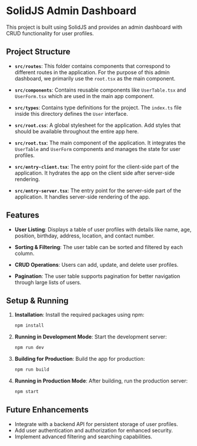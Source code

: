 # SolidJS Admin Dashboard

This project is built using SolidJS and provides an admin dashboard with CRUD functionality for user profiles.

## Project Structure

- **`src/routes`**: This folder contains components that correspond to different routes in the application. For the purpose of this admin dashboard, we primarily use the `root.tsx` as the main component.

- **`src/components`**: Contains reusable components like `UserTable.tsx` and `UserForm.tsx` which are used in the main app component.

- **`src/types`**: Contains type definitions for the project. The `index.ts` file inside this directory defines the `User` interface.

- **`src/root.css`**: A global stylesheet for the application. Add styles that should be available throughout the entire app here.

- **`src/root.tsx`**: The main component of the application. It integrates the `UserTable` and `UserForm` components and manages the state for user profiles.

- **`src/entry-client.tsx`**: The entry point for the client-side part of the application. It hydrates the app on the client side after server-side rendering.

- **`src/entry-server.tsx`**: The entry point for the server-side part of the application. It handles server-side rendering of the app.

## Features

- **User Listing**: Displays a table of user profiles with details like name, age, position, birthday, address, location, and contact number.

- **Sorting & Filtering**: The user table can be sorted and filtered by each column.

- **CRUD Operations**: Users can add, update, and delete user profiles.

- **Pagination**: The user table supports pagination for better navigation through large lists of users.

## Setup & Running

1. **Installation**: Install the required packages using npm:

   ```bash
   npm install
   ```

2. **Running in Development Mode**: Start the development server:

   ```bash
   npm run dev
   ```

3. **Building for Production**: Build the app for production:

   ```bash
   npm run build
   ```

4. **Running in Production Mode**: After building, run the production server:

   ```bash
   npm start
   ```

## Future Enhancements

- Integrate with a backend API for persistent storage of user profiles.
- Add user authentication and authorization for enhanced security.
- Implement advanced filtering and searching capabilities.

